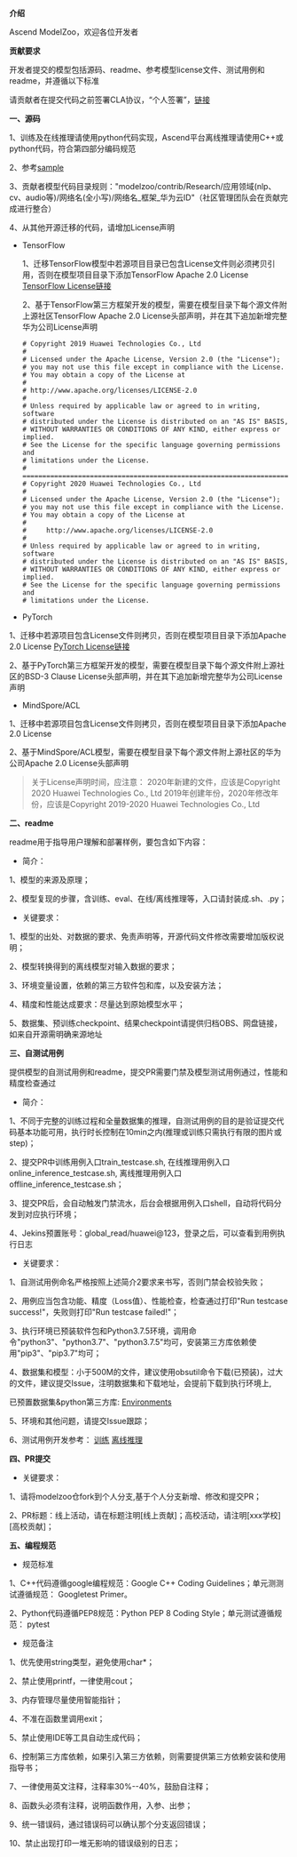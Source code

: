  **介绍**

Ascend ModelZoo，欢迎各位开发者

 **贡献要求**

开发者提交的模型包括源码、readme、参考模型license文件、测试用例和readme，并遵循以下标准

请贡献者在提交代码之前签署CLA协议，“个人签署”，[链接](https://clasign.osinfra.cn/sign/Z2l0ZWUlMkZhc2NlbmQ=)

 **一、源码**

1、训练及在线推理请使用python代码实现，Ascend平台离线推理请使用C++或python代码，符合第四部分编码规范

2、参考[sample](https://gitee.com/ascend/modelzoo/tree/master/built-in/TensorFlow/Official/nlp/Transformer_for_TensorFlow)

3、贡献者模型代码目录规则："modelzoo/contrib/Research/应用领域(nlp、cv、audio等)/网络名(全小写)/网络名_框架_华为云ID"（社区管理团队会在贡献完成进行整合）

4、从其他开源迁移的代码，请增加License声明

* TensorFlow
  
    1、迁移TensorFlow模型中若源项目目录已包含License文件则必须拷贝引用，否则在模型项目目录下添加TensorFlow Apache 2.0 License  [TensorFlow License链接](https://github.com/tensorflow/tensorflow/blob/master/LICENSE)

    2、基于TensorFlow第三方框架开发的模型，需要在模型目录下每个源文件附上源社区TensorFlow Apache 2.0 License头部声明，并在其下追加新增完整华为公司License声明
    
    ```
    # Copyright 2019 Huawei Technologies Co., Ltd
    #
    # Licensed under the Apache License, Version 2.0 (the "License");
    # you may not use this file except in compliance with the License.
    # You may obtain a copy of the License at
    #
    # http://www.apache.org/licenses/LICENSE-2.0
    #
    # Unless required by applicable law or agreed to in writing, software
    # distributed under the License is distributed on an "AS IS" BASIS,
    # WITHOUT WARRANTIES OR CONDITIONS OF ANY KIND, either express or implied.
    # See the License for the specific language governing permissions and
    # limitations under the License.
    # ============================================================================
    # Copyright 2020 Huawei Technologies Co., Ltd
    #
    # Licensed under the Apache License, Version 2.0 (the "License");
    # you may not use this file except in compliance with the License.
    # You may obtain a copy of the License at
    #
    #     http://www.apache.org/licenses/LICENSE-2.0
    #
    # Unless required by applicable law or agreed to in writing, software
    # distributed under the License is distributed on an "AS IS" BASIS,
    # WITHOUT WARRANTIES OR CONDITIONS OF ANY KIND, either express or implied.
    # See the License for the specific language governing permissions and
    # limitations under the License.
     ```
* PyTorch

1、迁移中若源项目包含License文件则拷贝，否则在模型项目目录下添加Apache 2.0 License  [PyTorch License链接](https://github.com/pytorch/pytorch/blob/master/LICENSE)

2、基于PyTorch第三方框架开发的模型，需要在模型目录下每个源文件附上源社区的BSD-3 Clause License头部声明，并在其下追加新增完整华为公司License声明

 
* MindSpore/ACL

1、迁移中若源项目包含License文件则拷贝，否则在模型项目目录下添加Apache 2.0 License

2、基于MindSpore/ACL模型，需要在模型目录下每个源文件附上源社区的华为公司Apache 2.0 License头部声明

> 关于License声明时间，应注意： 2020年新建的文件，应该是Copyright 2020 Huawei Technologies Co., Ltd 2019年创建年份，2020年修改年份，应该是Copyright 2019-2020 Huawei Technologies Co., Ltd

 
 **二、readme**

readme用于指导用户理解和部署样例，要包含如下内容：

- 简介：

1、模型的来源及原理；

2、模型复现的步骤，含训练、eval、在线/离线推理等，入口请封装成.sh、.py；

- 关键要求：

1、模型的出处、对数据的要求、免责声明等，开源代码文件修改需要增加版权说明；

2、模型转换得到的离线模型对输入数据的要求；

3、环境变量设置，依赖的第三方软件包和库，以及安装方法；

4、精度和性能达成要求：尽量达到原始模型水平；

5、数据集、预训练checkpoint、结果checkpoint请提供归档OBS、网盘链接，如来自开源需明确来源地址

 **三、自测试用例**

提供模型的自测试用例和readme，提交PR需要门禁及模型测试用例通过，性能和精度检查通过

- 简介：

1、不同于完整的训练过程和全量数据集的推理，自测试用例的目的是验证提交代码基本功能可用，执行时长控制在10min之内(推理或训练只需执行有限的图片或step)；

2、提交PR中训练用例入口train_testcase.sh, 在线推理用例入口online_inference_testcase.sh, 离线推理用例入口offline_inference_testcase.sh；

3、提交PR后，会自动触发门禁流水，后台会根据用例入口shell，自动将代码分发到对应执行环境；

4、Jekins预置账号：global_read/huawei@123，登录之后，可以查看到用例执行日志

- 关键要求：

1、自测试用例命名严格按照上述简介2要求来书写，否则门禁会校验失败；

2、用例应当包含功能、精度（Loss值）、性能检查，检查通过打印"Run testcase success!"，失败则打印"Run testcase failed!"；

3、执行环境已预装软件包和Python3.7.5环境，调用命令"python3"、"python3.7"、"python3.7.5"均可，安装第三方库依赖使用"pip3"、"pip3.7"均可；

4、数据集和模型：小于500M的文件，建议使用obsutil命令下载(已预装)，过大的文件，建议提交Issue，注明数据集和下载地址，会提前下载到执行环境上,

已预置数据集&python第三方库: [Environments](https://gitee.com/ascend/modelzoo/blob/master/contrib/ENVIRONMENTS.md)

5、环境和其他问题，请提交Issue跟踪；

6、测试用例开发参考：
[训练](https://gitee.com/ascend/modelzoo/tree/master/built-in/TensorFlow/Official/nlp/Transformer_for_TensorFlow)
[离线推理](https://gitee.com/ascend/modelzoo/tree/master/contrib/Research/cv/efficientnet-b8/ATC_efficientnet-b8_tf_nkxiaolei)

 **四、PR提交**

- 关键要求：

1、请将modelzoo仓fork到个人分支,基于个人分支新增、修改和提交PR；

2、PR标题：线上活动，请在标题注明[线上贡献]；高校活动，请注明[xxx学校][高校贡献]；

 **五、编程规范**

- 规范标准

1、C++代码遵循google编程规范：Google C++ Coding Guidelines；单元测测试遵循规范： Googletest Primer。

2、Python代码遵循PEP8规范：Python PEP 8 Coding Style；单元测试遵循规范： pytest

- 规范备注

1、优先使用string类型，避免使用char*；

2、禁止使用printf，一律使用cout；

3、内存管理尽量使用智能指针；

4、不准在函数里调用exit；

5、禁止使用IDE等工具自动生成代码；

6、控制第三方库依赖，如果引入第三方依赖，则需要提供第三方依赖安装和使用指导书；

7、一律使用英文注释，注释率30%--40%，鼓励自注释；

8、函数头必须有注释，说明函数作用，入参、出参；

9、统一错误码，通过错误码可以确认那个分支返回错误；

10、禁止出现打印一堆无影响的错误级别的日志；
